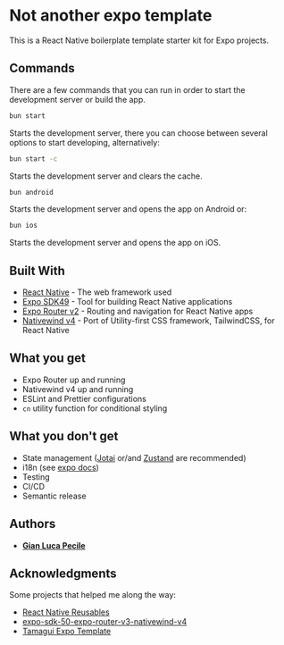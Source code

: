 # Not another expo template

This is a React Native boilerplate template starter kit for Expo projects.

## Commands

There are a few commands that you can run in order to start the development server or build the app.

```sh
bun start
```

Starts the development server, there you can choose between several options to start developing, alternatively:

```sh
bun start -c
```

Starts the development server and clears the cache.

```sh
bun android
```

Starts the development server and opens the app on Android or:

```sh
bun ios
```

Starts the development server and opens the app on iOS.

## Built With

* [React Native](https://reactnative.dev/) - The web framework used
* [Expo SDK49](https://expo.io/) - Tool for building React Native applications
* [Expo Router v2](https://docs.expo.dev/router/introduction/) - Routing and navigation for React Native apps
* [Nativewind v4](https://www.nativewind.dev/v4/overview) - Port of Utility-first CSS framework, TailwindCSS, for React Native

## What you get

* Expo Router up and running
* Nativewind v4 up and running
* ESLint and Prettier configurations
* `cn` utility function for conditional styling

## What you don't get

* State management ([Jotai](https://jotai.org/docs/introduction) or/and [Zustand](https://docs.pmnd.rs/zustand/getting-started/introduction) are recommended)
* i18n (see [expo docs](https://docs.expo.dev/guides/localization/#complete-example))
* Testing
* CI/CD
* Semantic release

## Authors

* [**Gian Luca Pecile**](https://github.com/glpecile)

## Acknowledgments

Some projects that helped me along the way:

* [React Native Reusables](https://github.com/mrzachnugent/react-native-reusables)
* [expo-sdk-50-expo-router-v3-nativewind-v4](https://github.com/bidah/expo-sdk-50-expo-router-v3-nativewind-v4)
* [Tamagui Expo Template](https://github.com/ivopr/tamagui-expo)
